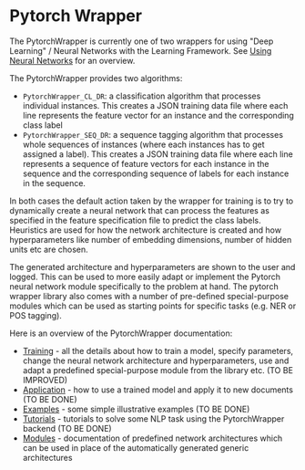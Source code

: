 # Pytorch Wrapper

The PytorchWrapper is currently one of two wrappers for using "Deep Learning" / Neural Networks
with the Learning Framework. See [Using Neural Networks](UsingNeuralNetworks) for an overview.

The PytorchWrapper provides two algorithms:
* `PytorchWrapper_CL_DR`: a classification algorithm that processes individual instances. This creates a JSON training data file where each line represents the feature vector for an instance and the corresponding class label
* `PytorchWrapper_SEQ_DR`: a sequence tagging algorithm that processes whole sequences of instances (where each instances has to get assigned a label). This creates a JSON training data file where each line represents a sequence of feature vectors for each instance in the sequence and the corresponding sequence of labels for each instance in the sequence.

In both cases the default action taken by the wrapper for training is to try to
dynamically create a neural network that can process the features as specified in the feature specification
file to predict the class labels. Heuristics are used for how the network architecture is created and how
hyperparameters like number of embedding dimensions, number of hidden units etc are chosen.

The generated architecture and hyperparameters are shown to the user and logged. This can be used to
more easily adapt or implement the Pytorch neural network module specifically to the problem at hand.
The pytorch wrapper library also comes with a number of pre-defined special-purpose modules which can be
used as starting points for specific tasks (e.g. NER or POS tagging).

Here is an overview of the PytorchWrapper documentation:
* [Training](Dnn_PytorchWrapper_Training) - all the details about how to train a model, specify parameters, change
  the neural network architecture and hyperparameters, use and adapt a predefined special-purpose module from the
  library etc. (TO BE IMPROVED)
* [Application](Dnn_PytorchWrapper_Application) - how to use a trained model and apply it to new documents (TO BE DONE)
* [Examples](Dnn_PytorchWrapper_Examples) - some simple illustrative examples (TO BE DONE)
* [Tutorials](Dnn_PytorchWrapper_Tutorials) - tutorials to solve some NLP task using the PytorchWrapper backend (TO BE DONE)
* [Modules](Dnn_PytorchWrapper_Modules) - documentation of predefined network architectures which can be used in place of the automatically generated generic architectures
